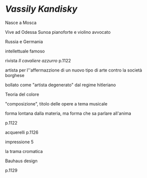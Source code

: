 # _Vassily Kandisky_
Nasce a Mosca

Vive ad Odessa
Sunoa pianoforte e violino
avvocato

Russia e Germania

intellettuale famoso


rivista _Il cavaliere azzurro_ p.1122

artista per l''affermazzione di un nuovo tipo di arte contro la società borghese

bollato come "artista degenerato" dal regime hitleriano

Teoria del colore


"composizione", titolo delle opere a tema musicale

forma lontana dalla materia, ma forma che sa parlare all'anima

p.1122


acquerelli p.1126

impressione 5

la trama cromatica


Bauhaus
design

p.1129

<!--stackedit_data:
eyJoaXN0b3J5IjpbNjAxOTMxODc3XX0=
-->